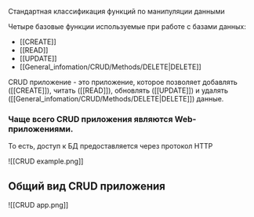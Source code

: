 Стандартная классификация функций по манипуляции данными

Четыре базовые функции используемые при работе с базами данных:

* [[CREATE]]
* [[READ]]
* [[UPDATE]]
* [[General_infomation/CRUD/Methods/DELETE|DELETE]]

CRUD приложение - это приложение, которое позволяет добавлять ([[CREATE]]), читать ([[READ]]), обновлять ([[UPDATE]]) и удалять ([[General_infomation/CRUD/Methods/DELETE|DELETE]]) данные.

### Чаще всего CRUD приложения являются Web-приложениями. 

То есть, доступ к БД предоставляется через протокол HTTP


![[CRUD example.png]]


## Общий вид CRUD приложения

![[CRUD app.png]]

 